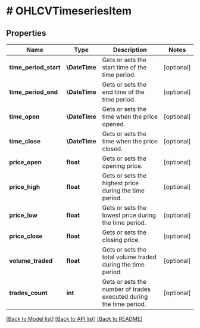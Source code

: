 # # OHLCVTimeseriesItem

## Properties

Name | Type | Description | Notes
------------ | ------------- | ------------- | -------------
**time_period_start** | **\DateTime** | Gets or sets the start time of the time period. | [optional]
**time_period_end** | **\DateTime** | Gets or sets the end time of the time period. | [optional]
**time_open** | **\DateTime** | Gets or sets the time when the price opened. | [optional]
**time_close** | **\DateTime** | Gets or sets the time when the price closed. | [optional]
**price_open** | **float** | Gets or sets the opening price. | [optional]
**price_high** | **float** | Gets or sets the highest price during the time period. | [optional]
**price_low** | **float** | Gets or sets the lowest price during the time period. | [optional]
**price_close** | **float** | Gets or sets the closing price. | [optional]
**volume_traded** | **float** | Gets or sets the total volume traded during the time period. | [optional]
**trades_count** | **int** | Gets or sets the number of trades executed during the time period. | [optional]

[[Back to Model list]](../../README.md#models) [[Back to API list]](../../README.md#endpoints) [[Back to README]](../../README.md)
